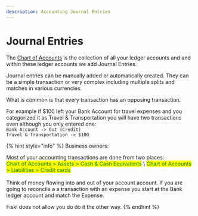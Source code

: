```yaml
---
description: Accounting Journal Entries
---
```


# Journal Entries

The [Chart of Accounts](chart-of-accounts.md) is the collection of all your ledger accounts and and within these ledger accounts we add Journal Entries.&#x20;

Journal entries can be manually added or automatically created. They can be a simple transaction or very complex including multiple splits and matches in various currencies.&#x20;

What is common is that every transaction has an opposing transaction.&#x20;

For example if $100 left your Bank Account for travel expenses and you categorized it as Travel & Transportation you will have two transactions even although you only entered one:\
`Bank Account -> Out (Credit)` \
`Travel & Transportation -> $100`&#x20;

{% hint style="info" %}
Business owners:

Most of your accounting transactions are done from two places:\
<mark style="color:green;">Chart of Accounts > Assets > Cash & Cash Equivalents</mark> \ <mark style="color:green;">Chart of Accounts > Liabilities > Credit cards</mark>\
\
Think of money flowing into and out of your account account. If you are going to reconcile a a transaction with an expense you start at the Bank ledger account and match the Expense.&#x20;

Fiskl does not allow you do do it the other way.&#x20;
{% endhint %}

